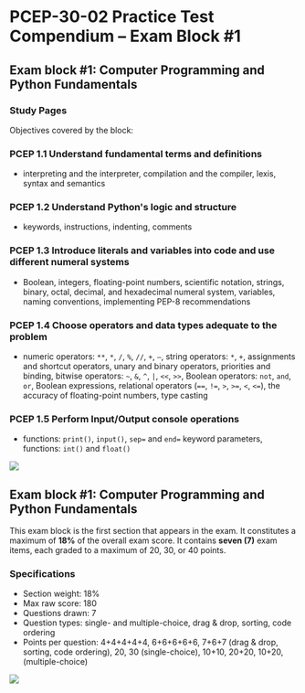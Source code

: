 # PCEP-30-02 Practice Test Compendium – Exam Block #1

## Exam block #1: Computer Programming and Python Fundamentals

### **Study Pages**

Objectives covered by the block:

### **PCEP 1.1 Understand fundamental terms and definitions**

* interpreting and the interpreter, compilation and the compiler, lexis, syntax and semantics

### **PCEP 1.2 Understand Python's logic and structure**

* keywords, instructions, indenting, comments

### **PCEP 1.3 Introduce literals and variables into code and use different numeral systems**

* Boolean, integers, floating-point numbers, scientific notation, strings, binary, octal, decimal, and hexadecimal numeral system, variables, naming conventions, implementing PEP-8 recommendations

### **PCEP 1.4 Choose operators and data types adequate to the problem**

* numeric operators: `**`, `*`, `/`, `%`, `//`, `+`, `–`, string operators: `*`, `+`, assignments and shortcut operators, unary and binary operators, priorities and binding, bitwise operators: `~`, `&`, `^`, `|`, `<<`, `>>`, Boolean operators: `not`, `and`, `or`, Boolean expressions, relational operators (`==`, `!=`, `>`, `>=`, `<`, `<=`), the accuracy of floating-point numbers, type casting

### **PCEP 1.5 Perform Input/Output console operations**

* functions: `print()`, `input()`, `sep=` and `end=` keyword parameters, functions: `int()` and `float()`

![](<../../.gitbook/assets/Exam block #1 Computer Programming and Python Fundamentals.png>)

## Exam block #1: Computer Programming and Python Fundamentals

This exam block is the first section that appears in the exam. It constitutes a maximum of **18%** of the overall exam score. It contains **seven (7)** exam items, each graded to a maximum of 20, 30, or 40 points.

### **Specifications**

* Section weight: 18%
* Max raw score: 180
* Questions drawn: 7
* Question types: single- and multiple-choice, drag & drop, sorting, code ordering
* Points per question: 4+4+4+4+4, 6+6+6+6+6, 7+6+7 (drag & drop, sorting, code ordering), 20, 30 (single-choice), 10+10, 20+20, 10+20, (multiple-choice)

![](<../../.gitbook/assets/Exam block #1 Computer Programming and Python Fundamentals 2.png>)
